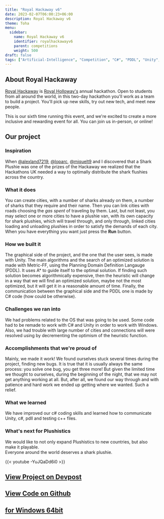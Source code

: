 ```yaml
---
title: "Royal Hackaway v6"
date: 2023-02-07T06:00:23+06:00
description: Royal Hackaway v6
theme: Toha
menu:
  sidebar:
    name: Royal Hackaway v6
    identifier: royalhackawayv6
    parent: competitions
    weight: 500
draft: false
tags: ["Artificial-Intelligence", "Competition", "C#", "PDDL", "Unity", "Videogame"]
---
```


## About Royal Hackaway
[Royal Hackaway](https://royalhackaway.com/) is [Royal Holloway's](https://www.royalholloway.ac.uk/) annual hackathon.
Open to students from all around the world, in this two-day hackathon you'll work as a team to build a project. You'll pick up new skills, try out new tech, and meet new people.

This is our sixth time running this event, and we're excited to create a more inclusive and rewarding event for all. You can join us in-person, or online!


## Our project
### Inspiration
When [@alexland7219](https://github.com/alexland7219), [@loparc](https://github.com/Loparc), [@miquelt9](https://github.com/miquelt9) and I discovered that a Shark Plushie was one of the prizes of the Hackaway we realized that the Hackathons UK needed a way to optimally distribute the shark flushies across the country.

### What it does
You can create cities, with a number of sharks already on them, a number of sharks that they require and their name. Then you can link cities with roads choosing the _gas spent_ of traveling by them. Last, but not least, you may select one or more cities to have a plushie van, with its own capacity for shark plushies, which will travel through, and only through, linked cities loading and unloading plushies in order to satisfy the demands of each city. When you have everything you want just press the __Run__ button.

### How we built it
The graphical side of the project, and the one that the user sees, is made with Unity.
The main algorithms and the search of an optimized solution is made with Metric-FF, using the Planning Domain Definition Langauge (PDDL). It uses A* to guide itself to the optimal solution. If finding such solution becomes algorithmically expensive, then the heuristic will change in a way that we will find an optimized solution, maybe not the most optimized, but it will get it in a reasonable amount of time.
Finally, the communication between the graphical side and the PDDL one is made by C# code (how could be otherwise).

### Challenges we ran into
We had problems related to the OS that was going to be used. Some code had to be remade to work with C# and Unity in order to work with Windows. Also, we had trouble with large number of cities and connections will were resolved using by decrementing the optimism of the heuristic function.

### Accomplishments that we're proud of
Mainly, we made it work! We found ourselves stuck several times during the project, finding new bugs. It is true that it is usually always the same process: you solve one bug, you get three more! But given the limited time we thought to ourselves, during the beginning of the night, that we may not get anything working at all. But, after all, we found our way through and with patience and hard work we ended up getting where we wanted. Such a relief.

### What we learned
We have improved our c# coding skills and learned how to communicate Unity, c#, pdll and testing c++ files.

### What's next for Plushistics
We would like to not only expand Plushistics to new countries, but also make it playable.    
Everyone around the world deserves a shark plushie. 


{{< youtube -YuJQaDd6i0 >}}

## [View Project on Devpost](https://devpost.com/software/plushistics)

## [View Code on <i class="fab fa-github"></i>Github](https://github.com/BernatBC/Plushistics)

## [<i class="fa-solid fa-cloud-arrow-down"></i> for Windows 64bit](https://github.com/Loparc/Plushistics/releases/download/release-1.1/Plushistics.zip)